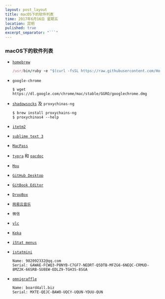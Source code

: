 ```yaml
---
layout: post_layout
title: macOS下的软件列表
time: 2017年6月16日 星期五
location: 昆明
pulished: true
excerpt_separator: "```"
---
```


### macOS下的软件列表

- [`homebrew`](https://brew.sh/)

    ```ruby
    /usr/bin/ruby -e "$(curl -fsSL https://raw.githubusercontent.com/Homebrew/install/master/install)"
    ```

- `google-chrome`

    ```shell
    $ wget https://dl.google.com/chrome/mac/stable/GGRO/googlechrome.dmg
    ```

- [`shadowsocks`](https://github.com/shadowsocks/shadowsocks-iOS/wiki/Shadowsocks-for-OSX-帮助) 及 `proxychinas-ng`

    ```shell
    $ brew install proxychains-ng
    $ proxychinas4 --help
    ```

- [`itetm2`](https://www.iterm2.com/)

- [`sublime text 3`](http://www.sublimetext.com/)

- [`MacPass`](https://github.com/mstarke/MacPass/releases)

- [`typra`](https://www.typora.io/) 和 [`pacdoc`](http://pandoc.org/installing.html)

- [`Mou`](http://25.io/mou/)

- [`GitHub Desktop`](https://desktop.github.com/)

- [`GitBook Editor`](https://www.gitbook.com/editor/)

- [`DropBox`](https://www.dropbox.com/install)

- [`网易云音乐`](http://music.163.com/#/download)

- `微信`

- [`vlc`](http://www.videolan.org/vlc/download-macosx.html)

- [`Keka`](http://www.kekaosx.com/zh-cn/)

- [`iStat menus`](https://bjango.com/mac/istatmenus/)

- [`istatmini`](https://bjango.com/mac/istatmini/)

    ```
    Name: 982092332@qq.com
    Serial: GAWAE-FCWQ3-P8NYB-C7GF7-NEDRT-Q5DTB-MFZG6-6NEQC-CRMUD-8MZ2K-66SRB-SU8EW-EDLZ9-TGH3S-8SGA
    ```

- [`omnigraffle`](https://www.omnigroup.com/omnigraffle/)

    ```
    Name: board4all.biz
    Serial: MXTE-QEJC-BAWO-UQCY-UQUN-YDUU-QUN
    ```